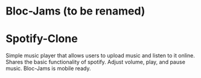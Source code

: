 # Bloc-Jams (to be renamed)
# Spotify-Clone
Simple music player that allows users to upload music and listen to it online. Shares the basic functionality of spotify. Adjust volume, play, and pause music. Bloc-Jams is mobile ready.
